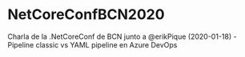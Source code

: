 # NetCoreConfBCN2020
Charla de la .NetCoreConf de BCN junto a @erikPique (2020-01-18) - Pipeline classic vs YAML pipeline en Azure DevOps
